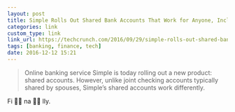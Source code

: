 ```yaml
---
layout: post
title: Simple Rolls Out Shared Bank Accounts That Work for Anyone, Including Roommates | TechCrunch
categories: link
custom_type: link
link_url: https://techcrunch.com/2016/09/29/simple-rolls-out-shared-bank-accounts-that-work-for-anyone-including-roommates/
tags: [banking, finance, tech]
date: 2016-12-12 15:21
---
```


> Online banking service Simple is today rolling out a new product: shared accounts. However, unlike joint checking accounts typically shared by spouses, Simple’s shared accounts work differently.

Fi 👏🏽 na 👏🏽 lly.
